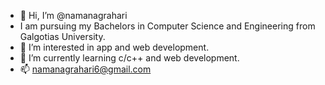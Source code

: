 - 👋 Hi, I’m @namanagrahari
- I am pursuing my Bachelors in Computer Science and Engineering from Galgotias University.
- 👀 I’m interested in app and web development.
- 🌱 I’m currently learning c/c++ and web development.
- 📫 namanagrahari6@gmail.com

<!---
namanagrahari/namanagrahari is a ✨ special ✨ repository because its `README.md` (this file) appears on your GitHub profile.
You can click the Preview link to take a look at your changes.
--->
